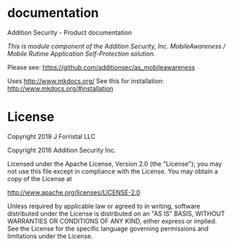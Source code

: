 # documentation

Addition Security - Product documentation

*This is module component of the Addition Security, Inc. MobileAwareness / Mobile Rutime Application Self-Protection solution.*

Please see: https://github.com/additionsec/as_mobileawareness

Uses http://www.mkdocs.org/
See this for installation: http://www.mkdocs.org/#installation

# License

Copyright 2019 J Forristal LLC

Copyright 2016 Addition Security Inc.

Licensed under the Apache License, Version 2.0 (the "License");
you may not use this file except in compliance with the License.
You may obtain a copy of the License at

   http://www.apache.org/licenses/LICENSE-2.0

Unless required by applicable law or agreed to in writing, software
distributed under the License is distributed on an "AS IS" BASIS,
WITHOUT WARRANTIES OR CONDITIONS OF ANY KIND, either express or implied.
See the License for the specific language governing permissions and
limitations under the License.

